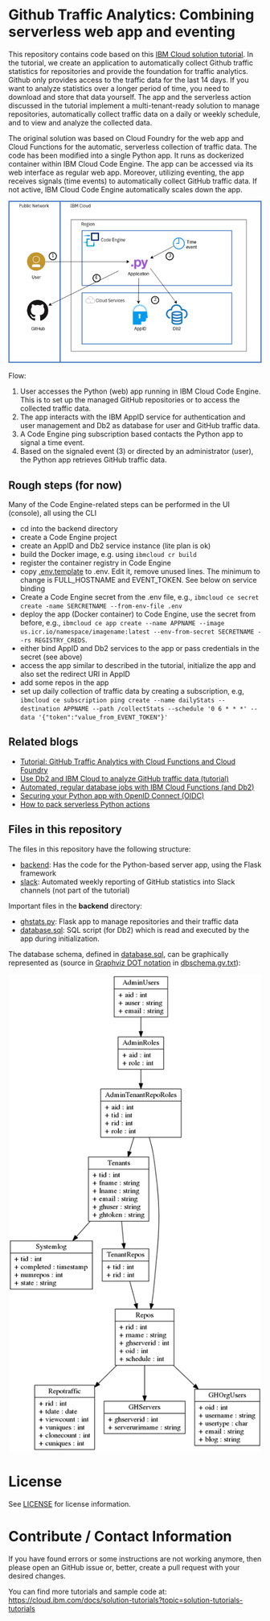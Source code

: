 # Github Traffic Analytics: Combining serverless web app and eventing
This repository contains code based on this [IBM Cloud solution tutorial](https://cloud.ibm.com/docs/solution-tutorials?topic=solution-tutorials-serverless-github-traffic-analytics). In the tutorial, we create an application to automatically collect Github traffic statistics for repositories and provide the foundation for traffic analytics. Github only provides access to the traffic data for the last 14 days. If you want to analyze statistics over a longer period of time, you need to download and store that data yourself. The app and the serverless action discussed in the tutorial implement a multi-tenant-ready solution to manage repositories, automatically collect traffic data on a daily or weekly schedule, and to view and analyze the collected data.

The original solution was based on Cloud Foundry for the web app and Cloud Functions for the automatic, serverless collection of traffic data. The code has been modified into a single Python app. It runs as dockerized container within IBM Cloud Code Engine. The app can be accessed via its web interface as regular web app. Moreover, utilizing eventing, the app receives signals (time events) to automatically collect GitHub traffic data. If not active, IBM Cloud Code Engine automatically scales down the app.

![Architecture diagram](serverless-github-traffic-stats.png)

Flow:
1. User accesses the Python (web) app running in IBM Cloud Code Engine. This is to set up the managed GitHub repositories or to access the collected traffic data.
2. The app interacts with the IBM AppID service for authentication and user management and Db2 as database for user and GitHub traffic data.
3. A Code Engine ping subscription based contacts the Python app to signal a time event.
4. Based on the signaled event (3) or directed by an administrator (user), the Python app retrieves GitHub traffic data.

## Rough steps (for now)
Many of the Code Engine-related steps can be performed in the UI (console), all using the CLI

- cd into the backend directory
- create a Code Engine project
- create an AppID and Db2 service instance (lite plan is ok)
- build the Docker image, e.g. using `ibmcloud cr build`
- register the container registry in Code Engine
- copy [.env.template](backend/.env.template) to .env. Edit it, remove unused lines. The minimum to change is FULL_HOSTNAME and EVENT_TOKEN. See below on service binding
- Create a Code Engine secret from the .env file, e.g., `ibmcloud ce secret create -name SERCRETNAME --from-env-file .env`
- deploy the app (Docker container) to Code Engine, use the secret from before, e.g., `ibmcloud ce app create --name APPNAME --image us.icr.io/namespace/imagename:latest --env-from-secret SECRETNAME --rs REGISTRY_CREDS`. 
- either bind AppID and Db2 services to the app or pass credentials in the secret (see above)
- access the app similar to described in the tutorial, initialize the app and also set the redirect URI in AppID
- add some repos in the app
- set up daily collection of traffic data by creating a subscription, e.g, `ibmcloud ce subscription ping create --name dailyStats --destination APPNAME --path /collectStats --schedule '0 6 * * *' --data '{"token":"value_from_EVENT_TOKEN"}'`


## Related blogs
* [Tutorial: GitHub Traffic Analytics with Cloud Functions and Cloud Foundry](https://www.ibm.com/blogs/bluemix/2018/04/tutorial-github-traffic-analytics/)
* [Use Db2 and IBM Cloud to analyze GitHub traffic data (tutorial)](http://blog.4loeser.net/2018/04/use-db2-and-ibm-cloud-to-analyze-github.html)
* [Automated, regular database jobs with IBM Cloud Functions (and Db2)](http://blog.4loeser.net/2018/04/automated-regular-database-jobs-with.html)
* [Securing your Python app with OpenID Connect (OIDC)](http://blog.4loeser.net/2018/06/securing-your-python-app-with-openid.html)
* [How to pack serverless Python actions](http://blog.4loeser.net/2018/05/how-to-pack-serverless-python-actions.html)


## Files in this repository
The files in this repository have the following structure:
* [backend](backend): Has the code for the Python-based server app, using the Flask framework
* [slack](slack): Automated weekly reporting of GitHub statistics into Slack channels (not part of the tutorial)


Important files in the **backend** directory:
* [ghstats.py](backend/ghstats.py): Flask app to manage repositories and their traffic data
* [database.sql](backend/database.sql): SQL script (for Db2) which is read and executed by the app during initialization.

The database schema, defined in [database.sql](backend/database.sql), can be graphically represented as (source in [Graphviz DOT notation](https://www.graphviz.org/documentation/) in [dbschema.gv.txt](dbschema.gv.txt)):

![](dbschema.png)


# License
See [LICENSE](LICENSE) for license information.


# Contribute / Contact Information
If you have found errors or some instructions are not working anymore, then please open an GitHub issue or, better, create a pull request with your desired changes.

You can find more tutorials and sample code at:
https://cloud.ibm.com/docs/solution-tutorials?topic=solution-tutorials-tutorials
